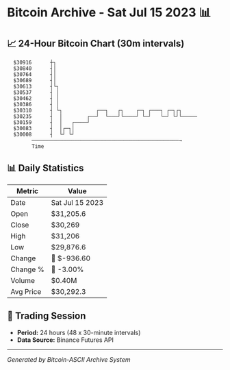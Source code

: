 # Bitcoin Archive - Sat Jul 15 2023 📊

## 📈 24-Hour Bitcoin Chart (30m intervals)

```
  $30916      ┼┐                                               
  $30840      ┤│                                               
  $30764      ┤│                                               
  $30689      ┤│                                               
  $30613      ┤└┐                                              
  $30537      ┤ │                                              
  $30462      ┤ │                                              
  $30386      ┤ │                                              
  $30310      ┤ └┐           ┌──┐   ┌┐    ┌─┐ ┌───┐ ┌─┐┌┐      
  $30235      ┤  │        ┌──┘  └───┘└────┘ └─┘   └─┘ └┘└───── 
  $30159      ┤  │   ┌────┘                                    
  $30083      ┤  │┌─┐│                                         
  $30008      ┤  └┘ └┘                                         
        ────────────────────────────────────────────────→
        Time
```

## 📊 Daily Statistics

| Metric | Value |
|--------|-------|
| Date | Sat Jul 15 2023 |
| Open | $31,205.6 |
| Close | $30,269 |
| High | $31,206 |
| Low | $29,876.6 |
| Change | 🔴 $-936.60 |
| Change % | 🔴 -3.00% |
| Volume | $0.40M |
| Avg Price | $30,292.3 |

## 📅 Trading Session

- **Period:** 24 hours (48 x 30-minute intervals)
- **Data Source:** Binance Futures API

---
*Generated by Bitcoin-ASCII Archive System*
